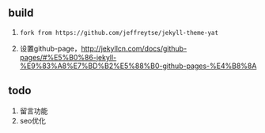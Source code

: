 ## build

1. `fork from https://github.com/jeffreytse/jekyll-theme-yat`

2. 设置github-page，http://jekyllcn.com/docs/github-pages/#%E5%B0%86-jekyll-%E9%83%A8%E7%BD%B2%E5%88%B0-github-pages-%E4%B8%8A

## todo
1. 留言功能
2. seo优化